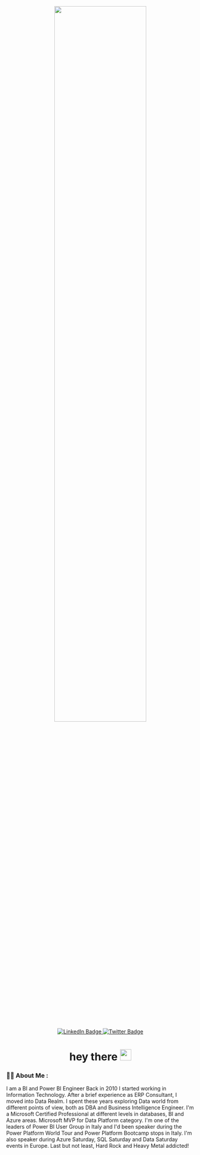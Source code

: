 <div id="header" align="center">
  <img src="https://user-images.githubusercontent.com/57228476/231516992-3fba7353-5e3c-43d2-b7e1-ac3536f21594.png" width="70%"/>
  <div id="badges">
    <a href="https://www.linkedin.com/in/riccardo-perico/">
      <img src="https://img.shields.io/badge/LinkedIn-blue?style=for-the-badge&logo=linkedin&logoColor=white" alt="LinkedIn Badge"/>
    </a>
    <a href="https://mobile.twitter.com/R1k91">
      <img src="https://img.shields.io/badge/Twitter-blue?style=for-the-badge&logo=twitter&logoColor=white" alt="Twitter Badge"/>
    </a>
  </div>
      <a>
        <img src="https://komarev.com/ghpvc/?username=r1k91&style=flat-square&color=blue" alt=""/>
      </a>
     <h1>
    hey there
    <img src="https://media.giphy.com/media/hvRJCLFzcasrR4ia7z/giphy.gif" width="30px"/>
  </h1>
</div>
  

### :man_technologist: About Me :
I am a BI and Power BI Engineer
Back in 2010 I started working in Information Technology.
After a brief experience as ERP Consultant, I moved into Data Realm.
I spent these years exploring Data world from different points of view, both as DBA and Business Intelligence Engineer.
I'm a Microsoft Certified Professional at different levels in databases, BI and Azure areas.
Microsoft MVP for Data Platform category.
I'm one of the leaders of Power BI User Group in Italy and I'd been speaker during the Power Platform World Tour and Power Platform Bootcamp stops in Italy.
I'm also speaker during Azure Saturday, SQL Saturday and Data Saturday events in Europe.
Last but not least, Hard Rock and Heavy Metal addicted!

<!--
**R1k91/R1k91** is a ✨ _special_ ✨ repository because its `README.md` (this file) appears on your GitHub profile.

Here are some ideas to get you started:

- 🔭 I’m currently working on ...
- 🌱 I’m currently learning ...
- 👯 I’m looking to collaborate on ...
- 🤔 I’m looking for help with ...
- 💬 Ask me about ...
- 📫 How to reach me: ...
- 😄 Pronouns: ...
- ⚡ Fun fact: ...
-->
